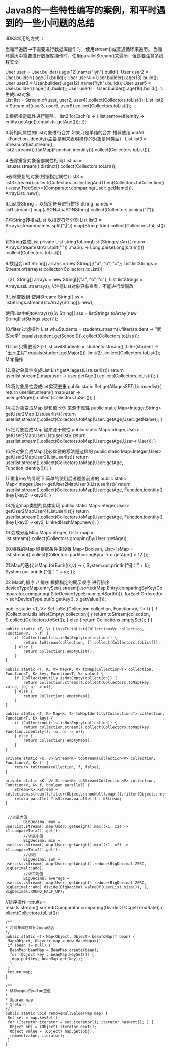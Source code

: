 # Java8的一些特性编写的案例，和平时遇到的一些小问题的总结



JDK8常用的方式   ：

当循环遍历中不需要进行数据库操作时，使用stream()或普通循环来遍历。
当循环遍历中需要进行数据库操作时，使用parallelStream()来遍历，但是要注意多线程安全。

User user = User.builder().age(12).name("lyh").build();
        User user2 = User.builder().age(11).build();
        User user4 = User.builder().age(13).build();
        User user3 = User.builder().age(12).name("lyh").build();
        User user5 = User.builder().age(13).build();
        User user6 = User.builder().age(16).build();
1.生成List对象   
List<User> list = Stream.of(user, user2, user4).collect(Collectors.toList());
List<User> list2 = Stream.of(user3, user5, user6).collect(Collectors.toList());

2.根据指定属性进行删除：
 list2.forEach(s -> { list.removeIf(entity -> entity.getAge().equals(s.getAge())); });
 
 
3.将相同属性的List对象进行合并  如果只是单纯的合并 推荐使用addAll   （Function.identity()主要是用来表明操作的对象是同类型）
 List<User> list3 = Stream.of(list.stream(), list2.stream()).flatMap(Function.identity()).collect(Collectors.toList());

4.去除重复对象全部属性相同
List<User> aa = listuser.stream().distinct().collect(Collectors.toList());

5去除重复的对象(根据指定属性)
list3 = list3.stream().collect(Collectors.collectingAndThen(Collectors.toCollection(()->new TreeSet<>(Comparator.comparing(User::getName))), ArrayList::new));

6.List<Object>变String ，以指定符号进行拼接
 String names = list1.stream().map(JSON::toJSONString).collect(Collectors.joining("|"));
 
7.将String转换成List<String> 以指定符号分割
List<String> list3 = Arrays.stream(names.split("\\|")).map(String::trim).collect(Collectors.toList());

将String变成List<Long>
private List<Long> stringToLongList (String strArr){
        return Arrays.stream(strArr.split(","))
                .map(s -> Long.parseLong(s.trim()))
                .collect(Collectors.toList());

8.数组变List
String[] arrays = new String[]{"a", "b", "c"};
List<String> listStrings = Stream.of(arrays).collector(Collectors.toList());

（2）String[] arrays = new String[]{"a", "b", "c"};
     List<String> listStrings = Arrays.asList(arrays); //注意List对象只有查看，不能进行增删改

9.List变数组
使用Stream:
String[] ss = listStrings.stream().toArray(String[]::new);
 
使用List中的toArray()方法
String[] sss = listStrings.toArray(new String[listStrings.size()]);

10.filter 过滤操作
List<Student> whuStudents = students.stream().filter(student -> "武汉大学".equals(student.getSchool())).collect(Collectors.toList());

11.limit只需要前2个
List<Student> civilStudents = students.stream()
                                    .filter(student -> "土木工程".equals(student.getMajor())).limit(2)
                                    .collect(Collectors.toList());
Map操作  
                                
12.将对象属性变成List
List<Integer> getAllages(List<User>userlist){
        return  userlist.stream().map(user -> user.getAge()).collect(Collectors.toList());
    }
    
13.将对象属性变成set实现去重
public static Set<Integer> getAllagesSET(List<User>userlist){
        return  userlist.stream().map(user -> user.getAge()).collect(Collectors.toSet());
    }
    
14.把对象变成Map  键和值 分别来源于属性 
    public static Map<Integer,String> getUser2Map(List<User>userlist){
        return userlist.stream().collect(Collectors.toMap(User::getAge,User::getName));
    }
    
15.把对象变成Map  键来源于属性
    public static Map<Integer,User> getUser2MapUser(List<User>userlist){
    return userlist.stream().collect(Collectors.toMap(User::getAge,User-> User));
    }
    
16.把对象变成Map   比较优雅的写法是这样的
    public static Map<Integer,User> getUser2MapUser2(List<User>userlist){
        return userlist.stream().collect(Collectors.toMap(User::getAge, Function.identity()));
    }
    
17.重复key的情况下 简单的使用后者覆盖前者的
    public static Map<Integer,User> getUser2MapUser3(List<User>userlist){
        return userlist.stream().collect(Collectors.toMap(User::getAge, Function.identity(),(key1,key2)->key2));
    }
  
18.指定map类型的具体实现
    public static Map<Integer,User> getUser2MapUser4(List<User>userlist){
        return userlist.stream().collect(Collectors.toMap(User::getAge, Function.identity(),(key1,key2)->key2, LinkedHashMap::new));
    }
    
19.变成分组Map
Map<Integer, List<User>> map = list.stream().collect(Collectors.groupingBy(User::getAge));

20.特殊的Map 键根据条件来设置 Map<Boolean, List<User>> isMap = list.stream().collect(Collectors.partitioningBy(u -> u.getAge() >
12 ));

21.Map的迭代 isMap.forEach((k,v) -> { System.out.println("键：" + k); System.out.println("值：" + v); });

22 Map的排序 // 排序 根据指定的展示顺序 进行排序 deviceTypeMap.entrySet().stream().sorted(Map.Entry.comparingByKey(Comparator.comparing(
SiteDeviceTypeEnum::getSortId))). forEachOrdered(x -> sortDeviceType.put(x.getKey(), x.getValue()));

public static <T, V> Set<T> toSet(Collection<V> collection, Function<V, T> f) { if (CollectionUtils.isNotEmpty(
collection)) { return toStream(collection, f).collect(Collectors.toSet()); } else { return Collections.emptySet(); }
    }

    public static <T, V> List<T> toList(Collection<V> collection, Function<V, T> f) {
        if (CollectionUtils.isNotEmpty(collection)) {
            return toStream(collection, f).collect(Collectors.toList());
        } else {
            return Collections.emptyList();
        }
    }

    public static <T, K, V> Map<K, V> toMap(Collection<T> collection, Function<T, K> key, Function<T, V> value) {
        if (CollectionUtils.isNotEmpty(collection)) {
            return collection.stream().collect(Collectors.toMap(key, value, (o, n) -> o));
        } else {
            return Collections.emptyMap();
        }
    }

    public static <T, K> Map<K, T> toMapIdentity(Collection<T> collection, Function<T, K> key) {
        if (CollectionUtils.isNotEmpty(collection)) {
            return collection.stream().collect(Collectors.toMap(key, Function.identity(), (o, n) -> o));
        } else {
            return Collections.emptyMap();
        }
    }

    private static <K, V> Stream<K> toStream(Collection<V> collection, Function<V, K> f) {
        return toStream(collection, f, false);
    }

    private static <K, V> Stream<K> toStream(Collection<V> collection, Function<V, K> f, boolean parallel) {
        Stream<K> kStream = collection.stream().filter(Objects::nonNull).map(f).filter(Objects::nonNull);
        return parallel ? kStream.parallel() : kStream;
    }
    
    
     //求最大值
            BigDecimal max = userList.stream().map(User::getWeight).max((x1, x2) -> x1.compareTo(x2)).get();
            //求最小值
            BigDecimal min = userList.stream().map(User::getWeight).min((x1, x2) -> x1.compareTo(x2)).get();
            //求和
            BigDecimal sum = userList.stream().map(User::getWeight).reduce(BigDecimal.ZERO, BigDecimal::add);
            //求平均值
            BigDecimal average = userList.stream().map(User::getWeight).reduce(BigDecimal.ZERO, BigDecimal::add).divide(BigDecimal.valueOf(userList.size()), 2, BigDecimal.ROUND_HALF_UP);

//排序操作
            results = results.stream().sorted(Comparator.comparing(DivideDTO::getLendRate)).collect(Collectors.toList());

    /**
    * 将对象属性转化为map结合
    */
    public static <T> Map<Object, Object> beanToMap(T bean) {
     Map<Object, Object> map = new HashMap<>();
     if (bean != null) {
      BeanMap beanMap = BeanMap.create(bean);
      for (Object key : beanMap.keySet()) {
       map.put(key, beanMap.get(key));
      }
     }
     return map;
    }
    
    /**
    * 移除map中的value空值
    *
    * @param map
    * @return
    */
    public static void removeNullValue(Map map) {
     Set set = map.keySet();
     for (Iterator iterator = set.iterator(); iterator.hasNext(); ) {
      Object obj = (Object) iterator.next();
      Object value = (Object) map.get(obj);
      remove(value, iterator);
     }
    }